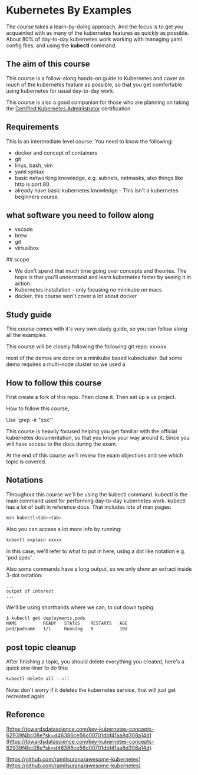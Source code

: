 # Kubernetes By Examples

The course takes a learn-by-doing approach. And the focus is to get you acquainted with as many of the kubernetes features as quickly as possible. About 80% of day-to-day kubernetes work working with managing yaml config files, and using the **kubectl** command. 

## The aim of this course

This course is a follow-along hands-on guide to Kubernetes and cover as much of the kubernetes feature as possible, so that you get comfortable using kubernetes for usual day-to-day work.

This course is also a good companion for those who are planning on taking the [Certified Kubernetes Administrator](https://www.cncf.io/certification/cka/) certification.

## Requirements

This is an intermediate level course. You need to know the following:

- docker and concept of containers
- git
- linux, bash, vim
- yaml syntax
- basic networking knowledge, e.g. subnets, netmasks, also things like http is port 80.
- already have basic kubernetes knowledge - This isn't a kubernetes beginners course.

## what software you need to follow along

- vscode
- brew
- git
- virtualbox

## scope

- We don't spend that much time going over concepts and theories. The hope is that you'll understand and learn kubernetes faster by seeing it in action.
- Kubernetes installation - only focusing no minikube on macs
- docker, this course won't cover a lot about docker

## Study guide

This course comes with it's very own study guide, so you can follow along all the examples.

This course will be closely following the following git repo: xxxxxx

most of the demos are done on a minikube based kubecluster. But some demo requires a multi-node cluster so we used a

## How to follow this course

First create a fork of this repo. Then clone it. Then set up a vs project.

How to follow this course,

Use 'grep -ir "xxx"'

This course is heavily focused helping you get familiar with the official kubernetes documentation, so that you know your way around it. Since you will have access to the docs during the exam.

At the end of this course we'll review the exam objectives and see which topic is covered.

## Notations

Throughout this course we'll be using the kubectl command. kubectl is the main command used for performing day-to-day kubernetes work. kubectl has a lot of built in reference docs. That includes lots of man pages:

```bash
man kubectl<tab><tab>
```

Also you can access a lot more info by running:

```bash
kubectl explain xxxxx
```

In this case, we'll refer to what to put in here, using a dot like notation e.g. 'pod.spec'.

Also some commands have a long output, so we only show an extract inside 3-dot notation:

```text
...
output of interest
...
```

We'll be using shorthands where we can, to cut down typing:

```bash
$ kubectl get deployments,pods
NAME          READY   STATUS    RESTARTS   AGE
pod/podname   1/1     Running   0          10d
```

## post topic cleanup

After finishing a topic, you should delete everything you created, here's a quick one-liner to do this:

```bash
kubectl delete all --all
```

Note: don't worry if it deletes the kubernetes service, that will just get recreated again.

## Reference

[https://towardsdatascience.com/key-kubernetes-concepts-62939f4bc08e?sk=d46386ce56c00701dbf41aa8d308a14d](https://towardsdatascience.com/key-kubernetes-concepts-62939f4bc08e?sk=d46386ce56c00701dbf41aa8d308a14d)

[https://github.com/ramitsurana/awesome-kubernetes](https://github.com/ramitsurana/awesome-kubernetes)